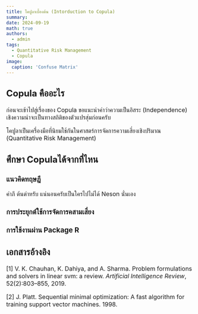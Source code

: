 ```yaml
---
title: โคปูลาเบื้องต้น (Intorduction to Copula)
summary: 
date: 2024-09-19
math: true
authors:
  - admin
tags:
  - Quantitative Risk Management
  - Copula
image:
  caption: 'Confuse Matrix'
---
```


<div style="font-size: 16px;">

## Copula คืออะไร

ก่อนจะเข้าไปสู่เรื่องของ Copula ขอแนะนำคำว่าความเป็นอิสระ (Independence) เชิงความน่าจะเป็นทางสถิติของตัวแปรสุ่มก่อนครับ

โคปูลาเป็นเครื่องมือที่นิยมใช้กันในศาสตร์การจัดการความเสี่ยงเชิงปริมาณ (Quantitative Risk Management)


## ศึกษา Copulaได้จากที่ไหน

### แนวคิดทฤษฎี
   คำภี ต้นตำหรับ  แน่นอนครับเป็นใครไปไม่ได้ Neson นั่นเอง
   
### การประยุกต์ใช้การจัดการคสามเสี่ยง

### การใช้งานผ่าน Package R


## เอกสารอ้างอิง

[1] V. K. Chauhan, K. Dahiya, and A. Sharma. Problem formulations and solvers in linear svm: a
review. *Artificial Intelligence Review*, 52(2):803–855, 2019.

[2] J. Platt. Sequential minimal optimization: A fast algorithm for training support vector machines.
1998.


</div>
